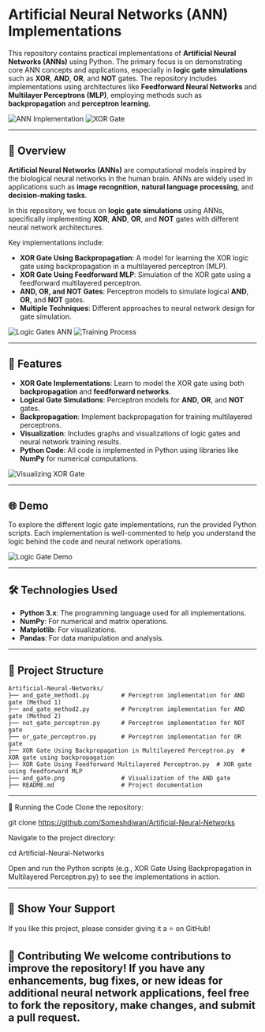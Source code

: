 # Artificial Neural Networks (ANN) Implementations

This repository contains practical implementations of **Artificial Neural Networks (ANNs)** using Python. The primary focus is on demonstrating core ANN concepts and applications, especially in **logic gate simulations** such as **XOR**, **AND**, **OR**, and **NOT** gates. The repository includes implementations using architectures like **Feedforward Neural Networks** and **Multilayer Perceptrons (MLP)**, employing methods such as **backpropagation** and **perceptron learning**.

![ANN Implementation](https://drive.google.com/uc?export=view&id=1ysuxl8r-OxU7uTGdHsRLFq4bPI4VS4ui)
![XOR Gate](https://drive.google.com/uc?export=view&id=1pd9BaP0kpDG6fNCac3QvisHFVONv48gM)

---

## 🚀 Overview

**Artificial Neural Networks (ANNs)** are computational models inspired by the biological neural networks in the human brain. ANNs are widely used in applications such as **image recognition**, **natural language processing**, and **decision-making tasks**. 

In this repository, we focus on **logic gate simulations** using ANNs, specifically implementing **XOR**, **AND**, **OR**, and **NOT** gates with different neural network architectures.

Key implementations include:

- **XOR Gate Using Backpropagation**: A model for learning the XOR logic gate using backpropagation in a multilayered perceptron (MLP).
- **XOR Gate Using Feedforward MLP**: Simulation of the XOR gate using a feedforward multilayered perceptron.
- **AND, OR, and NOT Gates**: Perceptron models to simulate logical **AND**, **OR**, and **NOT** gates.
- **Multiple Techniques**: Different approaches to neural network design for gate simulation.

![Logic Gates ANN](https://drive.google.com/uc?export=view&id=142aCasLwlFBaQu2gxkmOV31vOveWqzux)
![Training Process](https://drive.google.com/uc?export=view&id=1ZsVf8RR_3gtdvB8qNjxUk3v5mx8xgc4f)

---

## 🔧 Features

- **XOR Gate Implementations**: Learn to model the XOR gate using both **backpropagation** and **feedforward networks**.
- **Logical Gate Simulations**: Perceptron models for **AND**, **OR**, and **NOT** gates.
- **Backpropagation**: Implement backpropagation for training multilayered perceptrons.
- **Visualization**: Includes graphs and visualizations of logic gates and neural network training results.
- **Python Code**: All code is implemented in Python using libraries like **NumPy** for numerical computations.

![Visualizing XOR Gate](https://drive.google.com/uc?export=view&id=1HjpofSTYYGaCX-komOSkDbZPQlYVN_U4)

---

## 🌐 Demo

To explore the different logic gate implementations, run the provided Python scripts. Each implementation is well-commented to help you understand the logic behind the code and neural network operations.

![Logic Gate Demo](https://drive.google.com/uc?export=view&id=12AZxXemxSRLBr0KtdR0NCIB4657TkbpV)

---

## 🛠️ Technologies Used

- **Python 3.x**: The programming language used for all implementations.
- **NumPy**: For numerical and matrix operations.
- **Matplotlib**: For visualizations.
- **Pandas**: For data manipulation and analysis.

---

## 📂 Project Structure

```plaintext
Artificial-Neural-Networks/
├── and_gate_method1.py         # Perceptron implementation for AND gate (Method 1)
├── and_gate_method2.py         # Perceptron implementation for AND gate (Method 2)
├── not_gate_perceptron.py      # Perceptron implementation for NOT gate
├── or_gate_perceptron.py       # Perceptron implementation for OR gate
├── XOR Gate Using Backpropagation in Multilayered Perceptron.py  # XOR gate using backpropagation
├── XOR Gate Using Feedforward Multilayered Perceptron.py  # XOR gate using feedforward MLP
├── and_gate.png                # Visualization of the AND gate
├── README.md                   # Project documentation
```
---
🚀 Running the Code
Clone the repository:

git clone https://github.com/Someshdiwan/Artificial-Neural-Networks

Navigate to the project directory:

cd Artificial-Neural-Networks

Open and run the Python scripts (e.g., XOR Gate Using Backpropagation in Multilayered Perceptron.py) to see the implementations in action.

---

## 🌟 Show Your Support  

If you like this project, please consider giving it a ⭐ on GitHub!

🤝 Contributing
We welcome contributions to improve the repository! If you have any enhancements, bug fixes, or new ideas for additional neural network applications, feel free to fork the repository, make changes, and submit a pull request.
---
